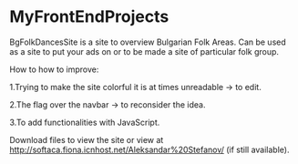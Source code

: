 # MyFrontEndProjects
BgFolkDancesSite is a site to overview Bulgarian Folk Areas.
Can be used as a site to put your ads on or to be made a site of particular folk group.

How to how to improve:

1.Trying to make the site colorful it is at times unreadable -> to edit.

2.The flag over the navbar -> to reconsider the idea.

3.To add functionalities with JavaScript.

Download files to view the site or view at http://softaca.fiona.icnhost.net/Aleksandar%20Stefanov/ (if still available).
